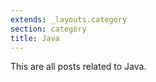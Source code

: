 ```yaml
---
extends: _layouts.category
section: category
title: Java
---
```


This are all posts related to Java.